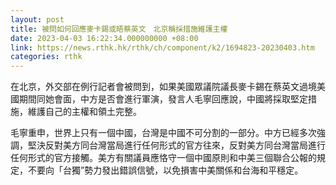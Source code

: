 ```yaml
---
layout: post
title: 被問如何回應麥卡錫或晤蔡英文　北京稱採措施維護主權
date: 2023-04-03 16:22:34.000000000 +08:00
link: https://news.rthk.hk/rthk/ch/component/k2/1694823-20230403.htm
categories: rthk
---
```


在北京，外交部在例行記者會被問到，如果美國眾議院議長麥卡錫在蔡英文過境美國期間同她會面，中方是否會進行軍演，發言人毛寧回應說，中國將採取堅定措施，維護自己的主權和領土完整。

毛寧重申，世界上只有一個中國，台灣是中國不可分割的一部分。中方已經多次強調，堅決反對美方同台灣當局進行任何形式的官方往來，反對美方同台灣當局進行任何形式的官方接觸。美方有關議員應恪守一個中國原則和中美三個聯合公報的規定，不要向「台獨”勢力發出錯誤信號，以免損害中美關係和台海和平穩定。
